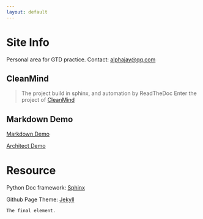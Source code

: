 ```yaml
---
layout: default
---
```


# Site Info

Personal area for GTD practice.
Contact: alphajay@qq.com

## CleanMind

> The project build in sphinx, and automation by ReadTheDoc
> Enter the project of [CleanMind](https://alphajaygithubgithubio.readthedocs.io/ "cleanMind")
>
>

## Markdown Demo

[Markdown Demo](./MDs/README.md)

[Architect Demo](./MDs/Architect.md)

# Resource
Python Doc framework:  [Sphinx](https://alphajayGithub.github.io/sphinx "sphinx")

Github Page Theme:  [Jekyll](https://help.github.com/en/github/working-with-github-pages/testing-your-github-pages-site-locally-with-jekyll "Testing your GitHub Pages site locally with Jekyll")


```
The final element.
```
